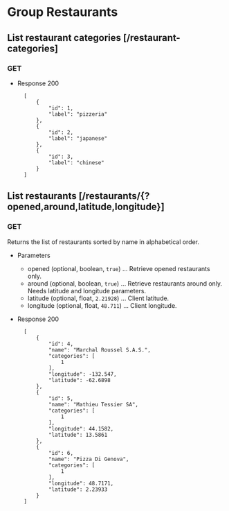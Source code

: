 # Group Restaurants

## List restaurant categories [/restaurant-categories]

### GET

+ Response 200

        [
            {
                "id": 1,
                "label": "pizzeria"
            },
            {
                "id": 2,
                "label": "japanese"
            },
            {
                "id": 3,
                "label": "chinese"
            }
        ]
        
## List restaurants [/restaurants/{?opened,around,latitude,longitude}]

### GET

Returns the list of restaurants sorted by name in alphabetical order.

+ Parameters

    + opened (optional, boolean, `true`) ... Retrieve opened restaurants only.
    + around (optional, boolean, `true`) ... Retrieve restaurants around only. Needs latitude and longitude parameters.
    + latitude (optional, float, `2.21928`) ... Client latitude.
    + longitude (optional, float, `48.711`) ... Client longitude.

+ Response 200

        [
            {
                "id": 4,
                "name": "Marchal Roussel S.A.S.",
                "categories": [
                    1
                ],
                "longitude": -132.547,
                "latitude": -62.6898
            },
            {
                "id": 5,
                "name": "Mathieu Tessier SA",
                "categories": [
                    1
                ],
                "longitude": 44.1582,
                "latitude": 13.5861
            },
            {
                "id": 6,
                "name": "Pizza Di Genova",
                "categories": [
                    1
                ],
                "longitude": 48.7171,
                "latitude": 2.23933
            }
        ]
    
